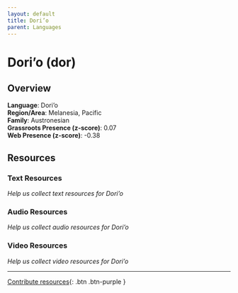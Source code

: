 ```yaml
---
layout: default
title: Dori’o
parent: Languages
---
```


# Dori’o (dor)

## Overview

**Language**: Dori’o  
**Region/Area**: Melanesia, Pacific  
**Family**: Austronesian  
**Grassroots Presence (z-score)**: 0.07  
**Web Presence (z-score)**: -0.38  

## Resources

### Text Resources
*Help us collect text resources for Dori’o*

### Audio Resources
*Help us collect audio resources for Dori’o*

### Video Resources
*Help us collect video resources for Dori’o*

---

[Contribute resources](https://forms.office.com/e/1SfLJx3u1r){: .btn .btn-purple }
